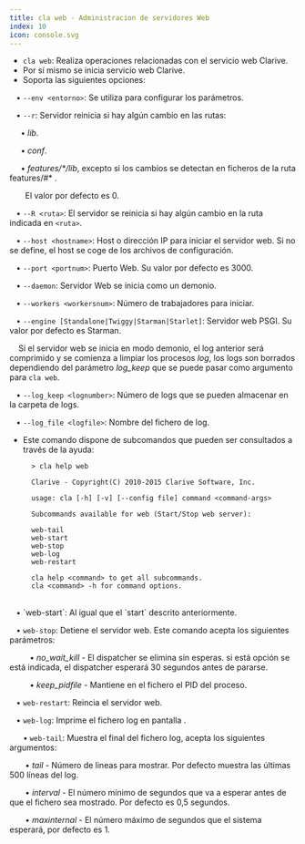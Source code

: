 ```yaml
---
title: cla web - Administracion de servidores Web
index: 10
icon: console.svg
---
```

* `cla web`: Realiza operaciones relacionadas con el servicio web Clarive.
* Por sí mismo se inicia servicio web Clarive.
* Soporta las siguientes opciones: <br />

&nbsp; &nbsp;• `--env <entorno>`: Se utiliza para configurar los parámetros. <br />

&nbsp; &nbsp;• `--r`: Servidor reinicia si hay algún cambio en las rutas: <br />

&nbsp; &nbsp;&nbsp;&nbsp;• *lib*. <br />

&nbsp; &nbsp;&nbsp;&nbsp;• *conf*. <br />

&nbsp; &nbsp;&nbsp;&nbsp;• *features/\*/lib*, excepto si los cambios se detectan en ficheros de la ruta features/#* . <br />

&nbsp; &nbsp;&nbsp; &nbsp; El valor por defecto es 0. <br />

&nbsp; &nbsp;• `--R <ruta>`: El servidor se reinicia si hay algún cambio en la ruta indicada en `<ruta>`. <br />

&nbsp; &nbsp;• `--host <hostname>`: Host o dirección IP para iniciar el servidor web. Si no se define, el host se coge de los archivos de configuración. <br />

&nbsp; &nbsp;• `--port <portnum>`: Puerto Web. Su valor por defecto es 3000. <br />

&nbsp; &nbsp;• `--daemon`: Servidor Web se inicia como un demonio. <br />

&nbsp; &nbsp;• `--workers <workersnum>`: Número de trabajadores para iniciar. <br />

&nbsp; &nbsp;• `--engine [Standalone|Twiggy|Starman|Starlet]`: Servidor web PSGI. Su valor por defecto es Starman. <br />

&nbsp; &nbsp; Si el servidor web se inicia en modo demonio, el log anterior será comprimido y se comienza a limpiar los procesos *log*, los logs son borrados dependiendo del parámetro *log_keep* que se puede pasar como argumento para `cla web`.


&nbsp; &nbsp;• `--log_keep <lognumber>`: Número de logs que se pueden almacenar en la carpeta de logs. <br />

&nbsp; &nbsp;• `--log_file <logfile>`: Nombre del fichero de log. <br />

* Este comando dispone de subcomandos que pueden ser consultados a través de la ayuda:
            
        > cla help web

        Clarive - Copyright(C) 2010-2015 Clarive Software, Inc.

        usage: cla [-h] [-v] [--config file] command <command-args>

        Subcommands available for web (Start/Stop web server):

        web-tail
        web-start
        web-stop
        web-log
        web-restart

        cla help <command> to get all subcommands.
        cla <command> -h for command options.
    

<br />
&nbsp; &nbsp;• `web-start`: Al igual que el `start` descrito anteriormente. <br />

&nbsp; &nbsp;• `web-stop`:  Detiene el servidor web. Este comando acepta los siguientes parámetros: <br />

&nbsp; &nbsp;&nbsp; &nbsp;&nbsp; &nbsp;• *no_wait_kill* - El dispatcher se elimina sin esperas. si está opción se está indicada, el dispatcher esperará 30 segundos antes de pararse. <br />

&nbsp; &nbsp;&nbsp; &nbsp;&nbsp; &nbsp;• *keep_pidfile* - Mantiene en el fichero el PID del proceso. <br />

&nbsp; &nbsp;• `web-restart`: Reincia el servidor web. <br />

&nbsp; &nbsp;• `web-log`: Imprime el fichero log en pantalla . <br />

&nbsp; &nbsp;&nbsp; &nbsp;• `web-tail`: Muestra el final del fichero log, acepta los siguientes argumentos: <br />

&nbsp;&nbsp;&nbsp;&nbsp;&nbsp; &nbsp;• *tail* - Número de lineas para mostrar. Por defecto muestra las últimas 500 líneas del log. <br />

&nbsp;&nbsp;&nbsp;&nbsp;&nbsp; &nbsp;• *interval* - El número mínimo de segundos que va a esperar antes de que el fichero sea mostrado. Por defecto es 0,5 segundos. <br />

&nbsp;&nbsp;&nbsp;&nbsp;&nbsp; &nbsp;• *maxinternal* - El número máximo de segundos que el sistema esperará, por defecto es 1.



